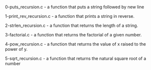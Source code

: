 0-puts_recursion.c - a function that puts a string followed by new line

1-print_rev_recursion.c - a function that prints a string in reverse.

2-strlen_recursion.c - a function that returns the length of a string.

3-factorial.c - a function that returns the factorial of a given number.

4-pow_recursion.c - a function that returns the value of x raised to the power of y.

5-sqrt_recursion.c - a function that returns the natural square root of a number
